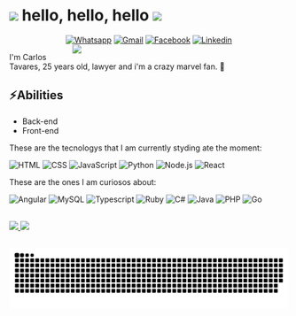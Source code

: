 
<!--
**carlostsa10/carlostsa10** is a ✨ _special_ ✨ repository because its `README.md` (this file) appears on your GitHub profile.

Here are some ideas to get you started:

- 🔭 I’m currently working on ...
- 🌱 I’m currently learning ...
- 👯 I’m looking to collaborate on ...
- 🤔 I’m looking for help with ...
- 💬 Ask me about ...
- 📫 How to reach me: ...
- 😄 Pronouns: ...
- ⚡ Fun fact: ...
-->
<h1> <img src="https://i.pinimg.com/originals/ea/40/c8/ea40c8a8d7e150de1f1c76866e6e5425.png" width="29px"> hello, hello, hello <img src="https://i.pinimg.com/originals/ea/40/c8/ea40c8a8d7e150de1f1c76866e6e5425.png" width="29px"> </h1>
<div align="center">
<a href="http://api.whatsapp.com/send?1=pt_BR&phone=5561986084481" target="_blank">
  <img alt="Whatsapp" src="https://img.shields.io/badge/WhatsApp-25D366?style=for-the-badge&logo=whatsapp&logoColor=white" /></a>  
  <a href="https://mail.google.com/mail/u/carlostsa10@gmail.com" target="_blank">
  <img alt="Gmail" src="https://img.shields.io/badge/Gmail-D14836?style=for-the-badge&logo=gmail&logoColor=white" /></a> 
  <a href="https://web.facebook.com/mrcarlost" target="_blank"><img alt="Facebook" src="https://img.shields.io/badge/Facebook-1877F2?style=for-the-badge&logo=facebook&logoColor=white" /></a>
<a href="https://www.linkedin.com/in/carlostsa/" target="_blank">
  <img alt="Linkedin" src="https://img.shields.io/badge/LinkedIn-0077B5?style=for-the-badge&logo=linkedin&logoColor=white" /></a>
  </div>
  
  <img align='right' src='https://fv9-3.failiem.lv/thumb_show.php?i=4y4j8wnqq&view' width='390px'>

I'm Carlos Tavares, 25 years old, lawyer and i'm a crazy marvel fan. 🤟
<br>

<h2>⚡Abilities</h2>

-   Back-end 
-   Front-end
  
These are the tecnologys that I am currently styding ate the moment:

<img alt="HTML" src="https://img.shields.io/badge/HTML5-E34F26?style=for-the-badge&logo=html5&logoColor=white" /> <img alt="CSS" src="https://img.shields.io/badge/CSS3-1572B6?style=for-the-badge&logo=css3&logoColor=white" /> <img alt="JavaScript" src="https://img.shields.io/badge/JavaScript-F7DF1E?style=for-the-badge&logo=javascript&logoColor=black" /> <img alt="Python" src="https://img.shields.io/badge/Python-3776AB?style=for-the-badge&logo=python&logoColor=white" /> <img alt="Node.js" src="https://img.shields.io/badge/Node.js-43853D?style=for-the-badge&logo=node.js&logoColor=white" /> <img alt="React" src="https://img.shields.io/badge/React-20232A?style=for-the-badge&logo=react&logoColor=61DAFB" /> 

These are the ones I am curiosos about:

<img alt="Angular" src="https://img.shields.io/badge/Angular-DD0031?style=for-the-badge&logo=angular&logoColor=white" /> <img alt="MySQL" src="https://img.shields.io/badge/MySQL-00000F?style=for-the-badge&logo=mysql&logoColor=white" /> <img alt="Typescript" src="https://img.shields.io/badge/TypeScript-007ACC?style=for-the-badge&logo=typescript&logoColor=white" /> <img alt="Ruby" src="https://img.shields.io/badge/Ruby-CC342D?style=for-the-badge&logo=ruby&logoColor=white" /> <img alt="C#" src="https://img.shields.io/badge/C%23-239120?style=for-the-badge&logo=c-sharp&logoColor=white" /> <img alt="Java" src="https://img.shields.io/badge/Java-ED8B00?style=for-the-badge&logo=java&logoColor=white" /> <img alt="PHP" src="https://img.shields.io/badge/PHP-777BB4?style=for-the-badge&logo=php&logoColor=white" /> <img alt="Go" src="https://img.shields.io/badge/Go-00ADD8?style=for-the-badge&logo=go&logoColor=white" />

<br>

<div>
  <a href="https://github.com/carlostsa10">
  <img height="130em" src="https://github-readme-stats.vercel.app/api?username=carlostsa10&show_icons=true&theme=tokyonight&hide_border=true&include_all_commits=true&count_private=true"/>
  <img height="130em" src="https://github-readme-stats.vercel.app/api/top-langs/?username=carlostsa10&layout=compact&langs_count=7&theme=tokyonight&hide_border=true"/>
</div>
  
##
![github contribution grid snake animation](https://raw.githubusercontent.com/platane/platane/output/github-contribution-grid-snake.svg)

